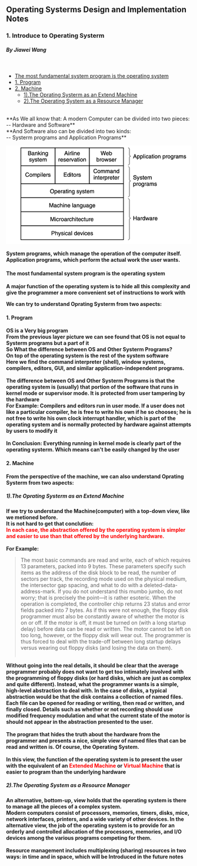 ## Operating Systerms Design and Implementation Notes

### 1. Introduce to Operating Systerm
##### By Jiawei Wang
<br>
<!-- vim-markdown-toc GFM -->

* [The most fundamental system program is the operating system](#the-most-fundamental-system-program-is-the-operating-system)
* [1. Program](#1-program)
* [2. Machine](#2-machine)
    * [1).The Oprating Systerm as an Extend Machine](#1the-oprating-systerm-as-an-extend-machine)
    * [2).The Operating System as a Resource Manager](#2the-operating-system-as-a-resource-manager)

<!-- vim-markdown-toc -->

<br>
**As We all know that: A modern Computer can be divided into two pieces: <br> -- Hardware and Software**<br>
**And Software also can be divided into two kinds: <br> -- Systerm programs and Application Programs**<br>

![layer](Sources/layer.png)

**System programs, which manage the operation of the computer itself.<br>
Application programs, which perform the actual work the user wants.**

#### The most fundamental system program is the operating system

**A major function of the operating system is to hide all this complexity and give the programmer a more convenient set of instructions to work with**

**We can try to understand Oprating Systerm from two aspects:**
#### 1. Program
**OS is a Very big program <br>From the previous layer picture we can see found that OS is not equal to Systerm programs but a part of it**<br>
**So What the difference between OS and Other Systerm Programs?<br>**
**On top of the operating system is the rest of the system software<br>Here we find the command interpreter (shell), window systems, compilers, editors, GUI, and similar application-independent programs.<br>**
<br>
**The difference between OS and Other Systerm Programs is that the operating system is (usually) that portion of the software that runs in kernel mode or supervisor mode. It is protected from user tampering by the hardware<br>**
**For Example: Compilers and editors run in user mode. If a user does not like a particular compiler, he is free to write his own if he so chooses; he is not free to write his own clock interrupt handler, which is part of the operating system and is normally protected by hardware against attempts by users to modify it**
<br><br>
**In Conclusion: Everything running in kernel mode is clearly part of the operating systerm. Which means can't be easily changed by the user**
#### 2. Machine
**From the perspective of the machine, we can also understand Oprating Systerm from two aspects:**
##### 1).The Oprating Systerm as an Extend Machine
**If we try to understand the Machine(computer) with a top-down view, like we metioned before.<br>**
**It is not hard to get that conclution:<br>**
<font color=#FF0000>**In each case, the abstraction offered by the operating system is simpler and easier to use than that offered by the underlying hardware.**</font><br><br>
**For Example:**
> The most basic commands are read and write, each of which requires 13 parameters, packed into 9 bytes. These parameters specify such items as the address of the disk block to be read, the number of sectors per track, the recording mode used on the physical medium, the intersector gap spacing, and what to do with a deleted-data-address-mark. If you do not understand this mumbo jumbo, do not worry; that is precisely the point—it is rather esoteric. When the operation is completed, the controller chip returns 23 status and error fields packed into 7 bytes. As if this were not enough, the floppy disk programmer must also be constantly aware of whether the motor is on or off. If the motor is off, it must be turned on (with a long startup delay) before data can be read or written. The motor cannot be left on too long, however, or the floppy disk will wear out. The programmer is thus forced to deal with the trade-off between long startup delays versus wearing out floppy disks (and losing the data on them).<br><br>

**Without going into the real details, it should be clear that the average programmer probably does not want to get too intimately involved with the programming of floppy disks (or hard disks, which are just as complex and quite different). Instead, what the programmer wants is a simple, high-level abstraction to deal with. In the case of disks, a typical abstraction would be that the disk contains a collection of named files. Each file can be opened for reading or writing, then read or written, and finally closed. Details such as whether or not recording should use modified frequency modulation and what the current state of the motor is should not appear in the abstraction presented to the user.**
<br><br>
**The program that hides the truth about the hardware from the programmer and presents a nice, simple view of named files that can be read and written is. Of course, the Operating System.**
<br><br>
**In this view, the function of the operating system is to present the user with the equivalent of an <font color=#FF0000>Extended Machine</font> or <font color=#FF0000>Virtual Machine</font> that is easier to program than the underlying hardware**

##### 2).The Operating System as a Resource Manager
**An alternative, bottom-up, view holds that the operating system is there to manage all the pieces of a complex system.<br>Modern computers consist of processors, memories, timers, disks, mice, network interfaces, printers, and a wide variety of other devices. In the alternative view, the job of the operating system is to provide for an orderly and controlled allocation of the processors, memories, and I/O devices among the various programs competing for them.**<br>
<br>
**Resource management includes multiplexing (sharing) resources in two ways: in time and in space, which will be Introduced in the future notes**
<br><br><br>
